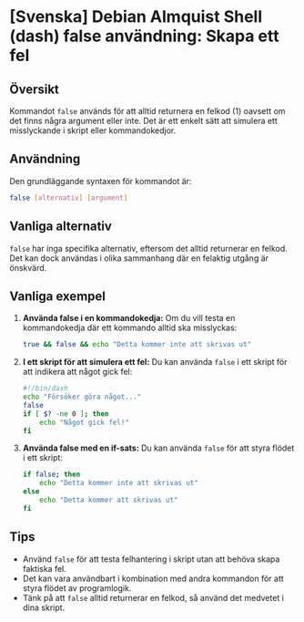 # [Svenska] Debian Almquist Shell (dash) false användning: Skapa ett fel

## Översikt
Kommandot `false` används för att alltid returnera en felkod (1) oavsett om det finns några argument eller inte. Det är ett enkelt sätt att simulera ett misslyckande i skript eller kommandokedjor.

## Användning
Den grundläggande syntaxen för kommandot är:

```sh
false [alternativ] [argument]
```

## Vanliga alternativ
`false` har inga specifika alternativ, eftersom det alltid returnerar en felkod. Det kan dock användas i olika sammanhang där en felaktig utgång är önskvärd.

## Vanliga exempel

1. **Använda false i en kommandokedja:**
   Om du vill testa en kommandokedja där ett kommando alltid ska misslyckas:
   ```sh
   true && false && echo "Detta kommer inte att skrivas ut"
   ```

2. **I ett skript för att simulera ett fel:**
   Du kan använda `false` i ett skript för att indikera att något gick fel:
   ```sh
   #!/bin/dash
   echo "Försöker göra något..."
   false
   if [ $? -ne 0 ]; then
       echo "Något gick fel!"
   fi
   ```

3. **Använda false med en if-sats:**
   Du kan använda `false` för att styra flödet i ett skript:
   ```sh
   if false; then
       echo "Detta kommer inte att skrivas ut"
   else
       echo "Detta kommer att skrivas ut"
   fi
   ```

## Tips
- Använd `false` för att testa felhantering i skript utan att behöva skapa faktiska fel.
- Det kan vara användbart i kombination med andra kommandon för att styra flödet av programlogik.
- Tänk på att `false` alltid returnerar en felkod, så använd det medvetet i dina skript.